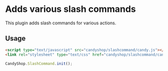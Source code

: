 # Adds various slash commands

This plugin adds slash commands for various actions.

## Usage

```HTML
<script type="text/javascript" src="candyshop/slashcommand/candy.js"></script>
<link rel="stylesheet" type="text/css" href="candyshop/slashcommand/candy.css" />
```

```JavaScript
CandyShop.SlashCommand.init();
```